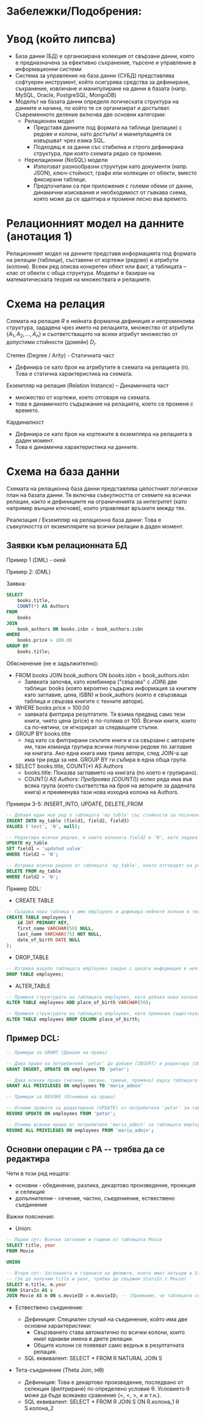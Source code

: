 # Забележки/Подобрения:

# Увод (който липсва)
- База данни (БД) е организирана колекция от свързани данни, която е предназначена за ефективно съхранение, търсене и управление в информационни системи
- Система за управление на база данни (СУБД) представлява софтуерен инструмент, който осигурява средства за дефиниране, съхранение, извличане и манипулиране на данни в базата (напр. MySQL, Oracle, PostgreSQL, MongoDB)
- Моделът на базата данни определя логическата структура на данните и начина, по който те се организират и достъпват. Съвременното деление включва две основни категории:
    - Релационен модел
        - Представя данните под формата на таблици (релации) с редове и колони, като достъпът и манипулацията се извършват чрез езика SQL.
        - Подходящ е за данни със стабилна и строго дефинирана структура, при която схемата рядко се променя.
    - Нерелационни (NoSQL) модели
        - Използват разнообразни структури като документи (напр. JSON), ключ-стойност, графи или колекции от обекти, вместо фиксирани таблици.
        - Предпочитани са при приложения с големи обеми от данни, динамични изисквания и необходимост от гъвкава схема, която може да се адаптира и променя лесно във времето.

# Релационният модел на данните (анотация 1)
Релационният модел на данните представя информацията под формата на релации (таблици), съставени от кортежи (редове) и атрибути (колони). Всеки ред описва конкретен обект или факт, а таблицата – клас от обекти с обща структура. Моделът е базиран на математическата теория на множествата и релациите.

# Схема на релация
Схемата на релация $R$ е нейната формална дефиниция и непроменлива структура, зададена чрез името на релацията, множество от атрибути $\{A_1, A_2, ..., A_n\}$ и съответстващото на всеки атрибут множество от допустими стойности (домейн) $D_i$.

Степен (Degree / Arity) - Статичната част
- Дефинира се като броя на атрибутите в схемата на релацията (n). Това е статична характеристика на схемата.

Екземпляр на релация (Relation Instance) – Динамичната част
- множество от кортежи, което отговаря на схемата.
- това е динамичното съдържание на релацията, което се променя с времето.

Кардиналност
-  Дефинира се като броя на кортежите в екземпляра на релацията в даден момент.
-  Това е динамична характеристика на данните.

# Схема на база данни
Схемата на релационна база данни представлява цялостният логически план на базата данни. Тя включва съвкупността от схемите на всички релации, както и дефинициите на ограниченията за интегритет (като например външни ключове), които управляват връзките между тях.

Реализация / Екземпляр на релационна база данни: Това е съвкупността от екземплярите на всички релации в даден момент.

## Заявки към релационната БД
Пример 1 (DML) - окей

Пример 2: (DML)

Заявка:
```sql
SELECT
    books.title,
    COUNT(*) AS Authors
FROM
    books
JOIN
    book_authors ON books.isbn = book_authors.isbn
WHERE
    books.price > 100.00
GROUP BY
    books.title;
```
Oбясненение (не е задължително):
- FROM books JOIN book_authors ON books.isbn = book_authors.isbn
    - Заявката започва, като комбинира ("свързва" с JOIN) две таблици: books (която вероятно съдържа информация за книгите като заглавие, цена, ISBN) и book_authors (която е свързваща таблица и свързва книгите с техните автори).
- WHERE books.price > 100.00
    - заявката филтрира резултатите. Тя взима предвид само тези книги, чиято цена (price) е по-голяма от 100. Всички книги, които са по-евтини, се игнорират за следващите стъпки.
- GROUP BY books.title
    - лед като са филтрирани скъпите книги и са свързани с авторите им, тази команда групира всички получени редове по заглавие на книгата. Ако една книга има трима автори, след JOIN-а ще има три реда за нея. GROUP BY ги събира в една обща група.
- SELECT books.title, COUNT(*) AS Authors
    - books.title: Показва заглавието на книгата (по което е групирано).
    - COUNT(*) AS Authors: Преброява (COUNT(*)) колко реда има във всяка група (което съответства на броя на авторите за дадената книга) и преименува тази нова изходна колона на Authors.

Примери 3-5: INSERT_INTO, UPDATE, DELETE_FROM
```sql
-- Добавя един нов ред в таблицата 'my_table' със стойности за посочените колони.
INSERT INTO my_table (field1, field2, field3) 
VALUES ('test', 'N', null);

-- Редактира всички редове, в които колоната field2 е 'N', като задава нова стойност за колоната field1.
UPDATE my_table 
SET field1 = 'updated value' 
WHERE field2 = 'N';

-- Изтрива всички редове от таблицата 'my_table', които отговарят на условието колоната field2 да бъде 'N'.
DELETE FROM my_table 
WHERE field2 = 'N';
```

Пример DDL:
- CREATE TABLE
```sql
-- Създава нова таблица с име employees и дефинира нейните колони и техните типове данни.
CREATE TABLE employees (
    id INT PRIMARY KEY,
    first_name VARCHAR(50) NULL,
    last_name VARCHAR(75) NOT NULL,
    date_of_birth DATE NULL
);

```
- DROP_TABLE
```sql
-- Изтрива изцяло таблицата employees заедно с цялата информация в нея.
DROP TABLE employees;
```
- ALTER_TABLE
```sql
-- Променя структурата на таблицата employees, като добавя нова колона 'place_of_birth'.
ALTER TABLE employees ADD place_of_birth VARCHAR(50);

-- Променя структурата на таблицата employees, като премахва съществуващата колона 'place_of_birth'.
ALTER TABLE employees DROP COLUMN place_of_birth;
```

Пример DCL:
- 
```sql
-- Примери за GRANT (Даване на права)

-- Дава право на потребителя 'petar' да добавя (INSERT) и редактира (UPDATE) записи в таблицата employees.
GRANT INSERT, UPDATE ON employees TO 'petar';

-- Дава всички права (четене, писане, триене, промяна) върху таблицата employees на потребителя 'maria_admin'.
GRANT ALL PRIVILEGES ON employees TO 'maria_admin'

-- Примери за REVOKE (Отнемане на права)

-- Отнема правото за редактиране (UPDATE) от потребителя 'petar' за таблицата employees.
REVOKE UPDATE ON employees FROM 'petar';

-- Отнема всички права от потребителя 'maria_admin' за таблицата employees.
REVOKE ALL PRIVILEGES ON employees FROM 'maria_admin';
```

## Основни операции с РА -- трябва да се редактира

Чети в този ред нещата:
- основни - обединение, разлика, декартово произведение, проекция и селекция
- допълнителни - сечение, частно, съедениение, ествествено съединение

Важни пояснения:
- Union:
```sql
-- Първи сет: Всички заглавия и години от таблицата Movie
SELECT title, year
FROM Movie

UNION

-- Втори сет: Заглавията и годините на филмите, които имат актьори в StarsIn
-- (За да получим title и year, трябва да свържем StarsIn с Movie)
SELECT m.title, m.year
FROM StarsIn AS s
JOIN Movie AS m ON s.movieID = m.movieID; -- (Приемаме, че таблиците се свързват по ID на филма)
```

- Ествествено съединение:
    - Дефиниция: Специален случай на съединение, който има две основни характеристики:
        - Свързването става автоматично по всички колони, които имат еднакви имена в двете релации.
        - Общите колони се появяват само веднъж в резултатната релация.
    - SQL еквивалент: SELECT * FROM R NATURAL JOIN S

-  Тета-съединение (Theta Join, ⨝θ)
    - Дефиниция: Това е декартово произведение, последвано от селекция (филтриране) по определено условие θ. Условието θ може да бъде всякакво сравнение (=, <, >, ≠ и т.н.).
    - SQL еквивалент: SELECT * FROM R JOIN S ON R.колона_1 θ S.колона_2
